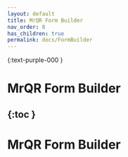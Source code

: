 ```yaml
---
layout: default
title: MrQR Form Builder
nav_order: 8
has_children: true
permalink: docs/FormBuilder
---
```

{:text-purple-000 }
# MrQR Form Builder
{:toc }
---
# MrQR Form Builder
